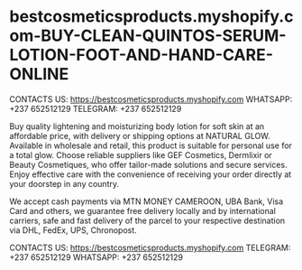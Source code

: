 # bestcosmeticsproducts.myshopify.com-BUY-CLEAN-QUINTOS-SERUM-LOTION-FOOT-AND-HAND-CARE-ONLINE
CONTACTS US:
https://bestcosmeticsproducts.myshopify.com
WHATSAPP: +237 652512129
TELEGRAM: +237 652512129

Buy quality lightening and moisturizing body lotion for soft skin at an affordable price, with delivery or shipping options at NATURAL GLOW. Available in wholesale and retail, this product is suitable for personal use for a total glow. Choose reliable suppliers like GEF Cosmetics, Dermlixir or Beauty Cosmetiques, who offer tailor-made solutions and secure services. Enjoy effective care with the convenience of receiving your order directly at your doorstep in any country.

We accept cash payments via MTN MONEY CAMEROON, UBA Bank, Visa Card and others, we guarantee free delivery locally and by international carriers, safe and fast delivery of the parcel to your respective destination via DHL, FedEx, UPS, Chronopost.

CONTACTS US:
https://bestcosmeticsproducts.myshopify.com
TELEGRAM: +237 652512129
WHATSAPP: +237 652512129

